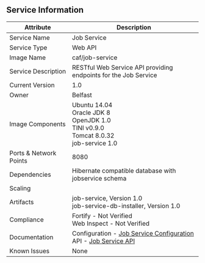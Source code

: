 ## Service Information

| Attribute | Description |
|-----------|-------------|
| Service Name | Job Service |
| Service Type | Web API |
| Image Name | caf/job-service |
| Service Description | RESTful Web Service API providing endpoints for the Job Service |
| Current Version | 1.0 |
| Owner | Belfast |
| Image Components | Ubuntu 14.04 <br> Oracle JDK 8 <br> OpenJDK 1.0 <br> TINI v0.9.0 <br> Tomcat 8.0.32 <br> job-service 1.0 |
| Ports & Network Points | 8080 |
| Dependencies | Hibernate compatible database with jobservice schema |
| Scaling |   |
| Artifacts | job-service, Version 1.0 <br> job-service-db-installer, Version 1.0 |
| Compliance | Fortify - Not Verified <br> Web Inspect - Not Verified |
| Documentation | Configuration - [Job Service Configuration](https://github.hpe.com/caf/chateau/tree/develop/services/job-service) <br> API - [Job Service API](https://github.hpe.com/caf/job-service)
| Known Issues	| None |
